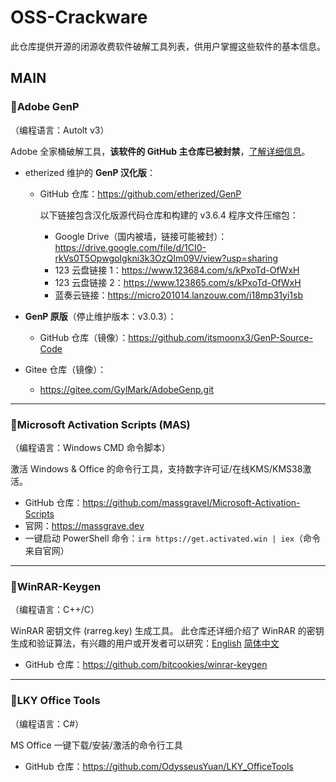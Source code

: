 # OSS-Crackware

此仓库提供开源的闭源收费软件破解工具列表，供用户掌握这些软件的基本信息。

## MAIN

### 🎯Adobe GenP

（编程语言：Autolt v3）

Adobe 全家桶破解工具，**该软件的 GitHub 主仓库已被封禁**，[了解详细信息](https://github.com/github/dmca/blob/master/2025/06/2025-06-18-adobe.md)。

- etherized 维护的 **GenP 汉化版**：
  
  - GitHub 仓库：https://github.com/etherized/GenP
    
      以下链接包含汉化版源代码仓库和构建的 v3.6.4 程序文件压缩包：
    
    - Google Drive（国内被墙，链接可能被封）：https://drive.google.com/file/d/1CI0-rkVs0T5OpwgoIgkni3k3OzQIm09V/view?usp=sharing
    - 123 云盘链接 1：https://www.123684.com/s/kPxoTd-OfWxH
    - 123 云盘链接 2：https://www.123865.com/s/kPxoTd-OfWxH
    - 蓝奏云链接：https://micro201014.lanzouw.com/i18mp31yi1sb

- **GenP 原版**（停止维护版本：v3.0.3）：
  
  - GitHub 仓库（镜像）：https://github.com/itsmoonx3/GenP-Source-Code

- Gitee 仓库（镜像）：
  
  - https://gitee.com/GylMark/AdobeGenp.git

---

### 🎯Microsoft Activation Scripts (MAS)

（编程语言：Windows CMD 命令脚本）

激活 Windows & Office 的命令行工具，支持数字许可证/在线KMS/KMS38激活。

- GitHub 仓库：https://github.com/massgravel/Microsoft-Activation-Scripts
- 官网：https://massgrave.dev
- 一键启动 PowerShell 命令：`irm https://get.activated.win | iex`（命令来自官网）

---

### 🎯WinRAR-Keygen

（编程语言：C++/C）

WinRAR 密钥文件 (rarreg.key) 生成工具。
此仓库还详细介绍了 WinRAR 的密钥生成和验证算法，有兴趣的用户或开发者可以研究：[English](https://github.com/bitcookies/winrar-keygen/blob/master/README.HOW_DOES_IT_WORK.md)  [简体中文](https://github.com/bitcookies/winrar-keygen/blob/master/README.HOW_DOES_IT_WORK.zh-CN.md)

- GitHub 仓库：https://github.com/bitcookies/winrar-keygen

---

### 🎯LKY Office Tools

（编程语言：C#）

MS Office 一键下载/安装/激活的命令行工具

- GitHub 仓库：https://github.com/OdysseusYuan/LKY_OfficeTools
